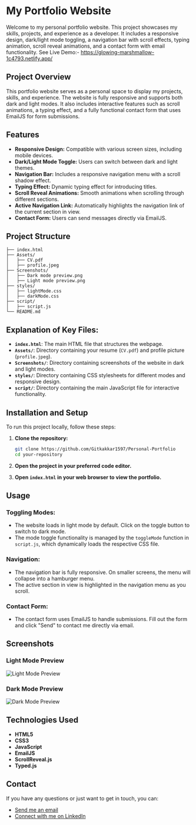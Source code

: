 # **My Portfolio Website**

Welcome to my personal portfolio website. This project showcases my skills, projects, and experience as a developer. It includes a responsive design, dark/light mode toggling, a navigation bar with scroll effects, typing animation, scroll reveal animations, and a contact form with email functionality.
See Live Demo:- https://glowing-marshmallow-1c4793.netlify.app/

## **Project Overview**
This portfolio website serves as a personal space to display my projects, skills, and experience. The website is fully responsive and supports both dark and light modes. It also includes interactive features such as scroll animations, a typing effect, and a fully functional contact form that uses EmailJS for form submissions.


## **Features**
- **Responsive Design:** Compatible with various screen sizes, including mobile devices.
- **Dark/Light Mode Toggle:** Users can switch between dark and light themes.
- **Navigation Bar:** Includes a responsive navigation menu with a scroll shadow effect.
- **Typing Effect:** Dynamic typing effect for introducing titles.
- **Scroll Reveal Animations:** Smooth animations when scrolling through different sections.
- **Active Navigation Link:** Automatically highlights the navigation link of the current section in view.
- **Contact Form:** Users can send messages directly via EmailJS.

  
## **Project Structure**

```arduino
├── index.html
├── Assets/
│   ├── CV.pdf
│   ├── profile.jpeg
├── Screenshots/
│   ├── Dark mode preview.png
│   ├── Light mode preview.png
├── styles/
│   ├── lightMode.css
│   ├── darkMode.css
├── script/
│   ├── script.js
└── README.md
```


## **Explanation of Key Files:**
- **`index.html`**: The main HTML file that structures the webpage.
- **`Assets/`**: Directory containing your resume (`CV.pdf`) and profile picture (`profile.jpeg`).
- **`Screenshots/`**: Directory containing screenshots of the website in dark and light modes.
- **`styles/`**: Directory containing CSS stylesheets for different modes and responsive design.
- **`script/`**: Directory containing the main JavaScript file for interactive functionality.


## **Installation and Setup**
To run this project locally, follow these steps:

1. **Clone the repository:**
    ```bash
    git clone https://github.com/Gitkakkar1597/Personal-Portfolio
    cd your-repository
    ```

2. **Open the project in your preferred code editor.**

3. **Open `index.html` in your web browser to view the portfolio.**


## **Usage**
### **Toggling Modes:**
- The website loads in light mode by default. Click on the toggle button to switch to dark mode.
- The mode toggle functionality is managed by the `toggleMode` function in `script.js`, which dynamically loads the respective CSS file.

### **Navigation:**
- The navigation bar is fully responsive. On smaller screens, the menu will collapse into a hamburger menu.
- The active section in view is highlighted in the navigation menu as you scroll.

### **Contact Form:**
- The contact form uses EmailJS to handle submissions. Fill out the form and click "Send" to contact me directly via email.


## **Screenshots**

### **Light Mode Preview**
![Light Mode Preview](Screenshots/Light%20mode%20preview.png)

### **Dark Mode Preview**
![Dark Mode Preview](Screenshots/Dark%20mode%20preview.png)


## **Technologies Used**
- **HTML5**
- **CSS3**
- **JavaScript**
- **EmailJS**
- **ScrollReveal.js**
- **Typed.js**


## Contact

If you have any questions or just want to get in touch, you can:

- [Send me an email](mailto:siddharthkakkar1414@gmail.com)
- [Connect with me on LinkedIn](https://www.linkedin.com/in/siddharth-kakkar/)

